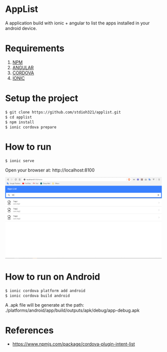 # AppList
A application build with ionic + angular to list the apps installed in your android device.

# Requirements
1. [NPM](https://nodejs.org/en/download/)
2. [ANGULAR](https://cli.angular.io/)
3. [CORDOVA](https://cordova.apache.org/docs/en/latest/guide/cli/)
3. [IONIC](https://ionicframework.com/docs/intro/cli)

# Setup the project
```
$ git clone https://github.com/stdioh321/applist.git
$ cd applist
$ npm install
$ ionic cordova prepare
```

# How to run
```
$ ionic serve
```
Open your browser at: http://localhost:8100

![pic1](./screenshots/output_browser.png)



# How to run on Android
```
$ ionic cordova platform add android
$ ionic cordova build android
```
A .apk file will be generate at the path: 
./platforms/android/app/build/outputs/apk/debug/app-debug.apk


# References
* https://www.npmjs.com/package/cordova-plugin-intent-list